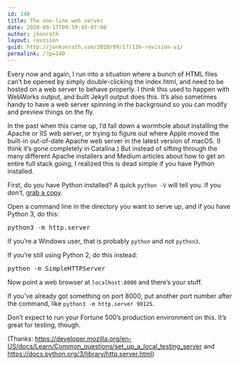 ```yaml
---
id: 140
title: The one-line web server
date: 2020-09-17T09:59:49-07:00
author: jkonrath
layout: revision
guid: http://jonkonrath.com/2020/09/17/139-revision-v1/
permalink: /?p=140
---
```

Every now and again, I run into a situation where a bunch of HTML files can&#8217;t be opened by simply double-clicking the index.html, and need to be hosted on a web server to behave properly. I think this used to happen with WebWorks output, and built Jekyll output does this. It&#8217;s also sometimes handy to have a web server spinning in the background so you can modify and preview things on the fly.

In the past when this came up, I&#8217;d fall down a wormhole about installing the Apache or IIS web server, or trying to figure out where Apple moved the built-in out-of-date Apache web server in the latest version of macOS. (I think it&#8217;s gone completely in Catalina.) But instead of sifting through the many different Apache installers and Medium articles about how to get an entire full stack going, I realized this is dead simple if you have Python installed.

First, do you have Python installed? A quick `python -V` will tell you. If you don&#8217;t, <a href="https://wiki.python.org/moin/BeginnersGuide/Download" target="_blank" rel="noopener noreferrer">grab a copy</a>.

Open a command line in the directory you want to serve up, and if you have Python 3, do this:

<pre>python3 -m http.server</pre>

If you&#8217;re a Windows user, that is probably `python` and not `python3`.

If you&#8217;re still using Python 2, do this instead:

<pre>python -m SimpleHTTPServer</pre>

Now point a web browser at `localhost:8000` and there&#8217;s your stuff.

If you&#8217;ve already got something on port 8000, put another port number after the command, like `python3 -m http.server 90125`.

Don&#8217;t expect to run your Fortune 500&#8217;s production environment on this. It&#8217;s great for testing, though.

(Thanks: <a href="https://developer.mozilla.org/en-US/docs/Learn/Common_questions/set_up_a_local_testing_server" target="_blank" rel="noopener noreferrer">https://developer.mozilla.org/en-US/docs/Learn/Common_questions/set_up_a_local_testing_server</a> and <a href="https://docs.python.org/3/library/http.server.html" target="_blank" rel="noopener noreferrer">https://docs.python.org/3/library/http.server.html</a>)